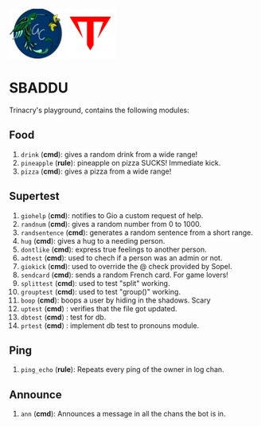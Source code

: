 <img src="https://github.com/giovannetor/Trinacry/blob/main/perlogo_small.png" alt="perlogo" width="110" height="100"> <img src="https://github.com/giovannetor/Trinacry/blob/main/T_LOGO_WHITE.png" alt="TTT_logo_white" width="100" height="100">
# SBADDU

Trinacry's playground, contains the following modules:

## Food

1. `drink` (**cmd**): gives a random drink from a wide range! 
2. `pineapple` (**rule**): pineapple on pizza SUCKS! Immediate kick. 
3. `pizza` (**cmd**): gives a pizza from a wide range!

## Supertest

1. `giohelp` (**cmd**): notifies to Gio a custom request of help. 
2. `randnum` (**cmd**): gives a random number from 0 to 1000. 
3. `randsentence` (**cmd**): generates a random sentence from a short range. 
4. `hug` (**cmd**): gives a hug to a needing person. 
5. `dontlike` (**cmd**): express true feelings to another person. 
6. `adtest` (**cmd**): used to chech if a person was an admin or not. 
7. `giokick` (**cmd**): used to override the @ check provided by Sopel. 
8. `sendcard` (**cmd**): sends a random French card. For game lovers! 
9. `splittest` (**cmd**): used to test "split" working. 
10. `grouptest` (**cmd**): used to test "group()" working.
11. `boop` (**cmd**): boops a user by hiding in the shadows. Scary
13. `uptest` (**cmd**) : verifies that the file got updated.
15. `dbtest` (**cmd**) : test for db.
17. `prtest` (**cmd**) : implement db test to pronouns module.


## Ping

1. `ping_echo` (**rule**): Repeats every ping of the owner in log chan.

## Announce

1. `ann` (**cmd**): Announces a message in all the chans the bot is in. 
